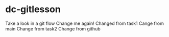 # dc-gitlesson
Take a look in a git flow
Change me again!
Changed from task1
Cange from main
Change from task2
Change from github
